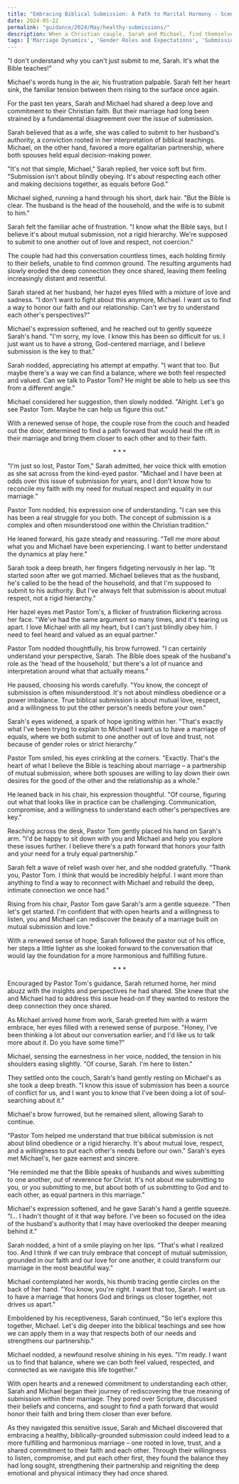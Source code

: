 ```yaml
---
title: "Embracing Biblical Submission: A Path to Marital Harmony - Scenario 23"
date: 2024-05-22
permalink: "guidance/2024/May/healthy-submissions/"
description: When a Christian couple, Sarah and Michael, find themselves at odds over the issue of submission in their marriage, they seek the wisdom and guidance of Pastor Tom Rhodes to help them navigate this sensitive and complex topic. As they explore biblical principles and their own deeply held beliefs, they must confront their preconceptions and find a path forward that strengthens their relationship and aligns with their faith.
tags: ['Marriage Dynamics', 'Gender Roles and Expectations', 'Submission and Authority', 'Communication and Compromise', 'Spiritual Guidance']
---
```

"I don't understand why you can't just submit to me, Sarah. It's what the Bible teaches!"

Michael's words hung in the air, his frustration palpable. Sarah felt her heart sink, the familiar tension between them rising to the surface once again.

For the past ten years, Sarah and Michael had shared a deep love and commitment to their Christian faith. But their marriage had long been strained by a fundamental disagreement over the issue of submission.

Sarah believed that as a wife, she was called to submit to her husband's authority, a conviction rooted in her interpretation of biblical teachings. Michael, on the other hand, favored a more egalitarian partnership, where both spouses held equal decision-making power.

"It's not that simple, Michael," Sarah replied, her voice soft but firm. "Submission isn't about blindly obeying. It's about respecting each other and making decisions together, as equals before God."

Michael sighed, running a hand through his short, dark hair. "But the Bible is clear. The husband is the head of the household, and the wife is to submit to him."

Sarah felt the familiar ache of frustration. "I know what the Bible says, but I believe it's about mutual submission, not a rigid hierarchy. We're supposed to submit to one another out of love and respect, not coercion."

The couple had had this conversation countless times, each holding firmly to their beliefs, unable to find common ground. The resulting arguments had slowly eroded the deep connection they once shared, leaving them feeling increasingly distant and resentful.

Sarah stared at her husband, her hazel eyes filled with a mixture of love and sadness. "I don't want to fight about this anymore, Michael. I want us to find a way to honor our faith and our relationship. Can't we try to understand each other's perspectives?"

Michael's expression softened, and he reached out to gently squeeze Sarah's hand. "I'm sorry, my love. I know this has been so difficult for us. I just want us to have a strong, God-centered marriage, and I believe submission is the key to that."

Sarah nodded, appreciating his attempt at empathy. "I want that too. But maybe there's a way we can find a balance, where we both feel respected and valued. Can we talk to Pastor Tom? He might be able to help us see this from a different angle."

Michael considered her suggestion, then slowly nodded. "Alright. Let's go see Pastor Tom. Maybe he can help us figure this out."

With a renewed sense of hope, the couple rose from the couch and headed out the door, determined to find a path forward that would heal the rift in their marriage and bring them closer to each other and to their faith.

<center>* * *</center>

"I'm just so lost, Pastor Tom," Sarah admitted, her voice thick with emotion as she sat across from the kind-eyed pastor. "Michael and I have been at odds over this issue of submission for years, and I don't know how to reconcile my faith with my need for mutual respect and equality in our marriage."

Pastor Tom nodded, his expression one of understanding. "I can see this has been a real struggle for you both. The concept of submission is a complex and often misunderstood one within the Christian tradition."

He leaned forward, his gaze steady and reassuring. "Tell me more about what you and Michael have been experiencing. I want to better understand the dynamics at play here."

Sarah took a deep breath, her fingers fidgeting nervously in her lap. "It started soon after we got married. Michael believes that as the husband, he's called to be the head of the household, and that I'm supposed to submit to his authority. But I've always felt that submission is about mutual respect, not a rigid hierarchy."

Her hazel eyes met Pastor Tom's, a flicker of frustration flickering across her face. "We've had the same argument so many times, and it's tearing us apart. I love Michael with all my heart, but I can't just blindly obey him. I need to feel heard and valued as an equal partner."

Pastor Tom nodded thoughtfully, his brow furrowed. "I can certainly understand your perspective, Sarah. The Bible does speak of the husband's role as the 'head of the household,' but there's a lot of nuance and interpretation around what that actually means."

He paused, choosing his words carefully. "You know, the concept of submission is often misunderstood. It's not about mindless obedience or a power imbalance. True biblical submission is about mutual love, respect, and a willingness to put the other person's needs before your own."

Sarah's eyes widened, a spark of hope igniting within her. "That's exactly what I've been trying to explain to Michael! I want us to have a marriage of equals, where we both submit to one another out of love and trust, not because of gender roles or strict hierarchy."

Pastor Tom smiled, his eyes crinkling at the corners. "Exactly. That's the heart of what I believe the Bible is teaching about marriage – a partnership of mutual submission, where both spouses are willing to lay down their own desires for the good of the other and the relationship as a whole."

He leaned back in his chair, his expression thoughtful. "Of course, figuring out what that looks like in practice can be challenging. Communication, compromise, and a willingness to understand each other's perspectives are key."

Reaching across the desk, Pastor Tom gently placed his hand on Sarah's arm. "I'd be happy to sit down with you and Michael and help you explore these issues further. I believe there's a path forward that honors your faith and your need for a truly equal partnership."

Sarah felt a wave of relief wash over her, and she nodded gratefully. "Thank you, Pastor Tom. I think that would be incredibly helpful. I want more than anything to find a way to reconnect with Michael and rebuild the deep, intimate connection we once had."

Rising from his chair, Pastor Tom gave Sarah's arm a gentle squeeze. "Then let's get started. I'm confident that with open hearts and a willingness to listen, you and Michael can rediscover the beauty of a marriage built on mutual submission and love."

With a renewed sense of hope, Sarah followed the pastor out of his office, her steps a little lighter as she looked forward to the conversation that would lay the foundation for a more harmonious and fulfilling future.

<center>* * *</center>

Encouraged by Pastor Tom's guidance, Sarah returned home, her mind abuzz with the insights and perspectives he had shared. She knew that she and Michael had to address this issue head-on if they wanted to restore the deep connection they once shared.

As Michael arrived home from work, Sarah greeted him with a warm embrace, her eyes filled with a renewed sense of purpose. "Honey, I've been thinking a lot about our conversation earlier, and I'd like us to talk more about it. Do you have some time?"

Michael, sensing the earnestness in her voice, nodded, the tension in his shoulders easing slightly. "Of course, Sarah. I'm here to listen."

They settled onto the couch, Sarah's hand gently resting on Michael's as she took a deep breath. "I know this issue of submission has been a source of conflict for us, and I want you to know that I've been doing a lot of soul-searching about it."

Michael's brow furrowed, but he remained silent, allowing Sarah to continue.

"Pastor Tom helped me understand that true biblical submission is not about blind obedience or a rigid hierarchy. It's about mutual love, respect, and a willingness to put each other's needs before our own." Sarah's eyes met Michael's, her gaze earnest and sincere.

"He reminded me that the Bible speaks of husbands and wives submitting to one another, out of reverence for Christ. It's not about me submitting to you, or you submitting to me, but about both of us submitting to God and to each other, as equal partners in this marriage."

Michael's expression softened, and he gave Sarah's hand a gentle squeeze. "I... I hadn't thought of it that way before. I've been so focused on the idea of the husband's authority that I may have overlooked the deeper meaning behind it."

Sarah nodded, a hint of a smile playing on her lips. "That's what I realized too. And I think if we can truly embrace that concept of mutual submission, grounded in our faith and our love for one another, it could transform our marriage in the most beautiful way."

Michael contemplated her words, his thumb tracing gentle circles on the back of her hand. "You know, you're right. I want that too, Sarah. I want us to have a marriage that honors God and brings us closer together, not drives us apart."

Emboldened by his receptiveness, Sarah continued, "So let's explore this together, Michael. Let's dig deeper into the biblical teachings and see how we can apply them in a way that respects both of our needs and strengthens our partnership."

Michael nodded, a newfound resolve shining in his eyes. "I'm ready. I want us to find that balance, where we can both feel valued, respected, and connected as we navigate this life together."

With open hearts and a renewed commitment to understanding each other, Sarah and Michael began their journey of rediscovering the true meaning of submission within their marriage. They pored over Scripture, discussed their beliefs and concerns, and sought to find a path forward that would honor their faith and bring them closer than ever before.

As they navigated this sensitive issue, Sarah and Michael discovered that embracing a healthy, biblically-grounded submission could indeed lead to a more fulfilling and harmonious marriage – one rooted in love, trust, and a shared commitment to their faith and each other. Through their willingness to listen, compromise, and put each other first, they found the balance they had long sought, strengthening their partnership and reigniting the deep emotional and physical intimacy they had once shared.

